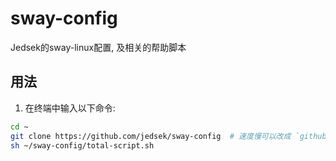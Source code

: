 # sway-config
Jedsek的sway-linux配置, 及相关的帮助脚本  

## 用法
1. 在终端中输入以下命令:

```bash
cd ~
git clone https://github.com/jedsek/sway-config  # 速度慢可以改成 `github.com.cnpmjs.org` 或 `hub.fastgit.org`
sh ~/sway-config/total-script.sh
```

